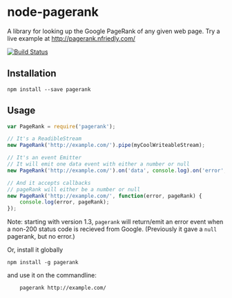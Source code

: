 node-pagerank
=============

A library for looking up the Google PageRank of any given web page. Try a live example  at http://pagerank.nfriedly.com/

[![Build Status](https://travis-ci.org/nfriedly/node-pagerank.png?branch=master)](https://travis-ci.org/nfriedly/node-pagerank)

Installation
------------

    npm install --save pagerank

Usage
-----

```js
var PageRank = require('pagerank');

// It's a ReadibleStream
new PageRank('http://example.com/').pipe(myCoolWriteableStream);

// It's an event Emitter
// It will emit one data event with either a number or null
new PageRank('http://example.com/').on('data', console.log).on('error', console.error);

// And it accepts callbacks
// pageRank will either be a number or null
new PageRank('http://example.com/', function(error, pageRank) {
    console.log(error, pageRank);
});
```

Note: starting with version 1.3, `pagerank` will return/emit an error event when a non-200 status code is recieved from Google.
(Previously it gave a `null` pagerank, but no error.)

Or, install it globally

    npm install -g pagerank

and use it on the commandline:

```bash
    pagerank http://example.com/
```

